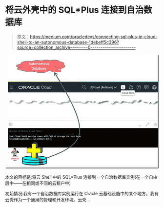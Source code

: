 # 将云外壳中的 SQL*Plus 连接到自治数据库

> 原文：<https://medium.com/oracledevs/connecting-sql-plus-in-cloud-shell-to-an-autonomous-database-1debeff5c396?source=collection_archive---------0----------------------->

![](img/55592017fe094dbb56b0d649cf94c967.png)

本文的目标是:将云 Shell 中的 SQL*Plus 连接到一个自治数据库实例(在一个自由层中——在相同或不同的云租户中)

初始情况:我有一个自治数据库实例运行在 Oracle 云基础设施中的某个地方。我有云壳作为一个通用的管理和开发环境。云壳…